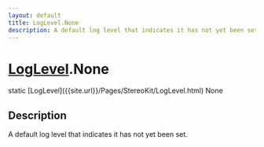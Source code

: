 ```yaml
---
layout: default
title: LogLevel.None
description: A default log level that indicates it has not yet been set.
---
```

# [LogLevel]({{site.url}}/Pages/StereoKit/LogLevel.html).None

<div class='signature' markdown='1'>
static [LogLevel]({{site.url}}/Pages/StereoKit/LogLevel.html) None
</div>

## Description
A default log level that indicates it has not yet been
set.

